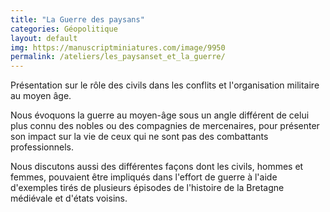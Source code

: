 ```yaml
---
title: "La Guerre des paysans"
categories: Géopolitique
layout: default
img: https://manuscriptminiatures.com/image/9950
permalink: /ateliers/les_paysanset_et_la_guerre/
---
```


Présentation sur le rôle des civils dans les conflits et l'organisation militaire au moyen âge. 


Nous évoquons la guerre au moyen-âge sous un angle différent de celui plus connu des nobles ou des compagnies de mercenaires, pour présenter son impact sur la vie de ceux qui ne sont pas des combattants professionnels. 

Nous discutons aussi des différentes façons dont les civils, hommes et femmes, pouvaient être impliqués dans l'effort de guerre à l'aide d'exemples tirés de plusieurs épisodes de l'histoire de la Bretagne médiévale et d'états voisins.